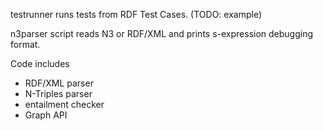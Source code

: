 testrunner runs tests from RDF Test Cases. (TODO: example)

n3parser script reads N3 or RDF/XML and prints s-expression debugging format.

Code includes

  * RDF/XML parser
  * N-Triples parser
  * entailment checker
  * Graph API